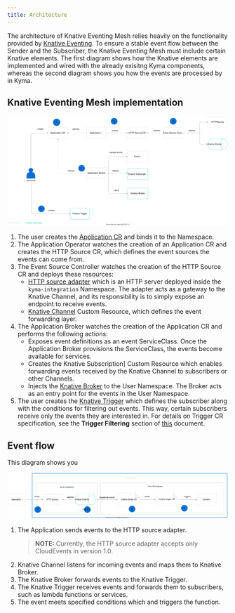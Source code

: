 ```yaml
---
title: Architecture
---
```


The architecture of Knative Eventing Mesh relies heavily on the functionality provided by [Knative Eventing](https://knative.dev/docs/eventing/). To ensure a stable event flow between the Sender and the Subscriber, the Knative Eventing Mesh must include certain Knative elements. The first diagram shows how the Knative elements are implemented and wired with the already exisitng Kyma components, whereas the second diagram shows you how the events are processed by in Kyma.

## Knative Eventing Mesh implementation

![Eventing implementation](./assets/eventing-mesh-implementation.svg)

1. The user creates the [Application CR](https://kyma-project.io/docs/components/application-connector/#custom-resource-application) and binds it to the Namespace. 
2. The Application Operator watches the creation of an Application CR and creates the HTTP Source CR, which defines the event sources the events can come from. 
3. The Event Source Controller watches the creation of the HTTP Source CR and deploys these resources:
    * [HTTP source adapter](https://github.com/kyma-project/kyma/tree/master/components/event-sources/adapter/http) which is an HTTP server deployed inside the `kyma-integration` Namespace. The adapter acts as a gateway to the Knative Channel, and its responsibility is to simply expose an endpoint to receive events. 
    * [Knative Channel](https://knative.dev/docs/eventing/channels/) Custom Resource, which defines the event forwarding layer. 
4. The Application Broker watches the creation of the Application CR and performs the following actions:
    * Exposes event definitions as an event ServiceClass. Once the Application Broker provisions the ServiceClass, the events become available for services. 
    * Creates the Knative Subscription] Custom Resource which enables forwarding events received by the Knative Channel to subscribers or other Channels. 
    * Injects the [Knative Broker](https://knative.dev/docs/eventing/broker-trigger/) to the User Namespace. The Broker acts as an entry point for the events in the User Namespace. 
5. The user creates the [Knative Trigger](https://knative.dev/docs/eventing/broker-trigger/) which defines the subscriber along with the conditions for filtering out events. This way, certain subscribers receive only the events they are interested in. For details on Trigger CR specification, see the **Trigger Filtering** section of [this](https://knative.dev/docs/eventing/broker-trigger/) document.

## Event flow 

This diagram shows you 

![Eventing flow](./assets/eventing-mesh-flow.svg)

1. The Application sends events to the HTTP source adapter. 
    >**NOTE:** Currently, the HTTP source adapter accepts only CloudEvents in version 1.0. 
2. Knative Channel listens for incoming events and maps them to Knative Broker.
3. The Knative Broker forwards events to the Knative Trigger.
4. The Knative Trigger receives events and forwards them to subscribers, such as lambda functions or services.
5. The event meets specified conditions which and triggers the function.